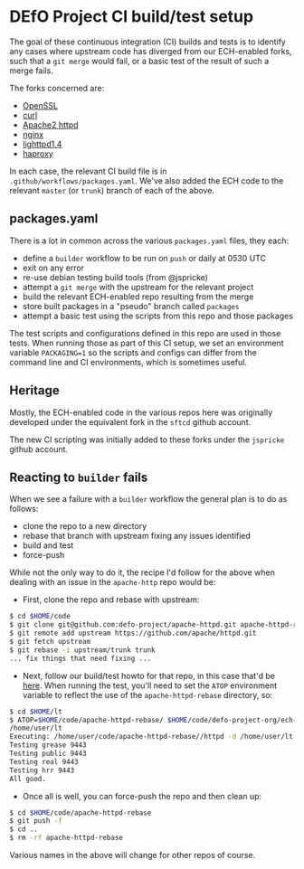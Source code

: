 
# DEfO Project CI build/test setup

The goal of these continuous integration (CI) builds and tests is to identify
any cases where upstream code has diverged from our ECH-enabled forks, such
that a ``git merge`` would fail, or a basic test of the result of such a 
merge fails.

The forks concerned are:

- [OpenSSL](https://github.com/defo-project/openssl)
- [curl](https://github.com/defo-project/curl)
- [Apache2 httpd](https://github.com/defo-project/apache-httpd)
- [nginx](https://github.com/defo-project/nginx)
- [lighttpd1.4](https://github.com/defo-project/lighttpd1.4)
- [haproxy](https://github.com/defo-project/haproxy)

In each case, the relevant CI build file is in
``.github/workflows/packages.yaml``. We've also added the ECH code to the
relevant ``master`` (or ``trunk``) branch of each of the above.

## packages.yaml

There is a lot in common across the various ``packages.yaml`` files, they each:

- define a ``builder`` workflow to be run on ``push`` or daily at 0530 UTC
- exit on any error
- re-use debian testing build tools (from @jspricke)
- attempt a ``git merge`` with the upstream for the relevant project
- build the relevant ECH-enabled repo resulting from the merge
- store built packages in a "pseudo" branch called ``packages``
- attempt a basic test using the scripts from this repo and those packages

The test scripts and configurations defined in this repo are used 
in those tests. When running those as part of this CI setup, we set
an environment variable ``PACKAGING=1`` so the scripts and configs
can differ from the command line and CI environments, which is
sometimes useful.

## Heritage

Mostly, the ECH-enabled code in the various repos here was originally developed
under the equivalent fork in the ``sftcd`` github account.

The new CI scripting was initially added to these forks under the ``jspricke``
github account.

## Reacting to ``builder`` fails

When we see a failure with a ``builder`` workflow the general plan is to
do as follows:

- clone the repo to a new directory
- rebase that branch with upstream fixing any issues identified
- build and test
- force-push

While not the only way to do it, the recipe I'd follow for
the above when dealing with an issue in the ``apache-http``
repo would be:

- First, clone the repo and rebase with upstream:

```bash
$ cd $HOME/code
$ git clone git@github.com:defo-project/apache-httpd.git apache-httpd-rebase
$ git remote add upstream https://github.com/apache/httpd.git
$ git fetch upstream
$ git rebase -i upstream/trunk trunk
... fix things that need fixing ...
```

- Next, follow our build/test howto for that repo, in this case
that'd be [here](howtos/apache2.md).
When running the test, you'll need to set the ``ATOP`` environment
variable to reflect the use of the ``apache-httpd-rebase`` 
directory, so:

```bash
$ cd $HOME/lt
$ ATOP=$HOME/code/apache-httpd-rebase/ $HOME/code/defo-project-org/ech-dev-utils/scripts/testapache.sh 
/home/user/lt
Executing: /home/user/code/apache-httpd-rebase//httpd -d /home/user/lt -f /home/user/code/ech-dev-utils/configs/apachemin.conf
Testing grease 9443
Testing public 9443
Testing real 9443
Testing hrr 9443
All good.
```

- Once all is well, you can force-push the repo and then
clean up:

```bash
$ cd $HOME/code/apache-httpd-rebase
$ git push -f
$ cd ..
$ rm -rf apache-httpd-rebase
```

Various names in the above will change for other repos of course.

